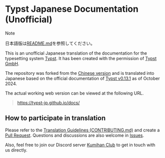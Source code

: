 # Typst Japanese Documentation (Unofficial)

> [!NOTE]
> 日本語版は[README.md](README.md)を参照してください。

This is an unofficial Japanese translation of the documentation for the typesetting system [Typst](https://typst.app/docs). It has been created with the permission of [Typst GmbH](https://typst.app/legal/).

The repository was forked from the [Chinese version](https://github.com/typst-doc-cn/typst-doc-cn.github.io) and is translated into Japanese based on the official documentation of [Typst v0.13.1](https://typst.app/docs/changelog/#v0.13.1) as of October 2024.

The actual working web version can be viewed at the following URL.
> https://typst-jp.github.io/docs/

## How to participate in translation

Please refer to the [Translation Guidelines (CONTRIBUTING.md)](CONTRIBUTING.md) and create a [Pull Request](https://github.com/typst-jp/typst-jp.github.io/pulls). Questions and discussions are also welcome in [Issues](https://github.com/typst-jp/typst-jp.github.io/issues).

Also, feel free to join our Discord server [Kumihan Club](https://discord.gg/9xF7k4aAuH) to get in touch with us directly.
